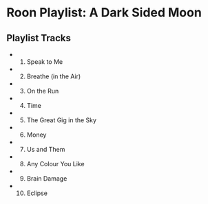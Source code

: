 # Roon Playlist: A Dark Sided Moon

## Playlist Tracks


- 1. Speak to Me
- 2. Breathe (in the Air)
- 3. On the Run
- 4. Time
- 5. The Great Gig in the Sky
- 6. Money
- 7. Us and Them
- 8. Any Colour You Like
- 9. Brain Damage
- 10. Eclipse


